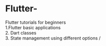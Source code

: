 # Flutter-
Flutter tutorials for beginners <br/>
1.Flutter basic applications <br/>
2. Dart classes <br/>
3. State management using different options /
